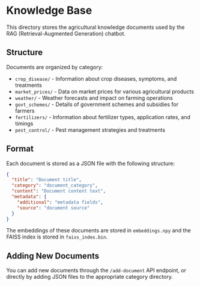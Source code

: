 # Knowledge Base

This directory stores the agricultural knowledge documents used by the RAG (Retrieval-Augmented Generation) chatbot.

## Structure

Documents are organized by category:

- `crop_disease/` - Information about crop diseases, symptoms, and treatments
- `market_prices/` - Data on market prices for various agricultural products
- `weather/` - Weather forecasts and impact on farming operations
- `govt_schemes/` - Details of government schemes and subsidies for farmers
- `fertilizers/` - Information about fertilizer types, application rates, and timings
- `pest_control/` - Pest management strategies and treatments

## Format

Each document is stored as a JSON file with the following structure:

```json
{
  "title": "Document title",
  "category": "document_category",
  "content": "Document content text",
  "metadata": {
    "additional": "metadata fields",
    "source": "document source"
  }
}
```

The embeddings of these documents are stored in `embeddings.npy` and the FAISS index is stored in `faiss_index.bin`.

## Adding New Documents

You can add new documents through the `/add-document` API endpoint, or directly by adding JSON files to the appropriate category directory.
